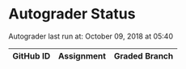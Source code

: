 # Autograder Status
Autograder last run at: October 09, 2018 at 05:40

| GitHub ID | Assignment | Graded Branch |
|-----------|------------|---------------|
